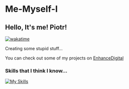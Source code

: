 # Me-Myself-I
## Hello, It's me! Piotr!

[![wakatime](https://wakatime.com/badge/user/d59f36a5-e521-4384-8006-50557ff1b7d8.svg)](https://wakatime.com/@PiotrPoplawski)

Creating some stupid stuff...</p>
You can check out some of my projects on <a href="https://enhancedigital.nl">EnhanceDigital</a>

### Skills that I think I know...
[![My Skills](https://skillicons.dev/icons?i=laravel,php,react,html,tailwindcss,css,mysql,postgres,phpstorm,vscode&theme=dark)](https://skillicons.dev)
